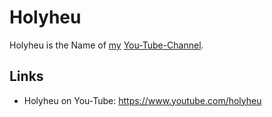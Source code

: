 # Holyheu

Holyheu is the Name of [my](0.md) [You-Tube-Channel](190000003.md ).

## Links

- Holyheu on You-Tube: https://www.youtube.com/holyheu

